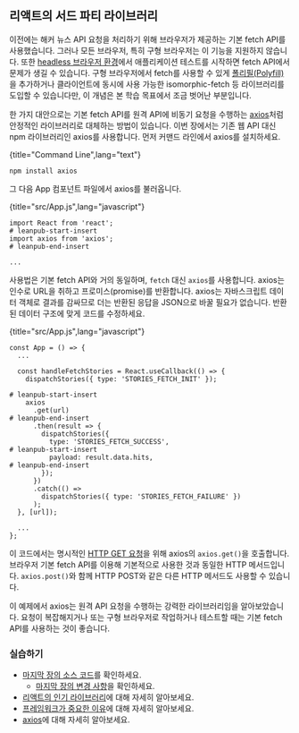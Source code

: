 ## 리액트의 서드 파티 라이브러리

이전에는 해커 뉴스 API 요청을 처리하기 위해 브라우저가 제공하는 기본 fetch API를 사용했습니다. 그러나 모든 브라우저, 특히 구형 브라우저는 이 기능을 지원하지 않습니다. 또한 [headless 브라우저 환경](https://en.wikipedia.org/wiki/Headless_browser)에서 애플리케이션 테스트를 시작하면 fetch API에서 문제가 생길 수 있습니다. 구형 브라우저에서 fetch를 사용할 수 있게 [폴리필(Polyfill)](https://en.wikipedia.org/wiki/Polyfill_(programming))을 추가하거나 클라이언트에 동시에 사용 가능한 isomorphic-fetch 등 라이브러리를 도입할 수 있습니다만, 이 개념은 본 학습 목표에서 조금 벗어난 부분입니다.

한 가지 대안으로는 기본 fetch API를 원격 API에 비동기 요청을 수행하는 [axios](https://github.com/axios/axios)처럼 안정적인 라이브러리로 대체하는 방법이 있습니다. 이번 장에서는 기존 웹 API 대신 npm 라이브러리인 axios를 사용합니다. 먼저 커맨드 라인에서 axios를 설치하세요.

{title="Command Line",lang="text"}
~~~~~~~
npm install axios
~~~~~~~

그 다음 App 컴포넌트 파일에서 axios를 불러옵니다.

{title="src/App.js",lang="javascript"}
~~~~~~~
import React from 'react';
# leanpub-start-insert
import axios from 'axios';
# leanpub-end-insert

...
~~~~~~~

사용법은 기본 fetch API와 거의 동일하며, `fetch` 대신 `axios`를 사용합니다. axios는 인수로 URL을 취하고 프로미스(promise)를 반환합니다. axios는 자바스크립트 데이터 객체로 결과를 감싸므로 더는 반환된 응답을 JSON으로 바꿀 필요가 없습니다. 반환된 데이터 구조에 맞게 코드를 수정하세요.

{title="src/App.js",lang="javascript"}
~~~~~~~
const App = () => {
  ...

  const handleFetchStories = React.useCallback(() => {
    dispatchStories({ type: 'STORIES_FETCH_INIT' });

# leanpub-start-insert
    axios
      .get(url)
# leanpub-end-insert
      .then(result => {
        dispatchStories({
          type: 'STORIES_FETCH_SUCCESS',
# leanpub-start-insert
          payload: result.data.hits,
# leanpub-end-insert
        });
      })
      .catch(() =>
        dispatchStories({ type: 'STORIES_FETCH_FAILURE' })
      );
  }, [url]);

  ...
};
~~~~~~~

이 코드에서는 명시적인 [HTTP GET 요청](https://developer.mozilla.org/en-US/docs/Web/HTTP/Methods/GET)을 위해 axios의 `axios.get()`을 호출합니다. 브라우저 기본 fetch API를 이용해 기본적으로 사용한 것과 동일한 HTTP 메서드입니다. `axios.post()`와 함께 HTTP POST와 같은 다른 HTTP 메서드도 사용할 수 있습니다.

이 예제에서 axios는 원격 API 요청을 수행하는 강력한 라이브러리임을 알아보았습니다. 요청이 복잡해지거나 또는 구형 브라우저로 작업하거나 테스트할 때는 기본 fetch API를 사용하는 것이 좋습니다.

### 실습하기

* [마지막 장의 소스 코드](https://codesandbox.io/s/github/the-road-to-learn-react/hacker-stories/tree/hs/Third-Party-Libraries-in-React)를 확인하세요.
  * [마지막 장의 변경 사항](https://github.com/the-road-to-learn-react/hacker-stories/compare/hs/Explicit-Data-Fetching-with-React...hs/Third-Party-Libraries-in-React?expand=1)을 확인하세요.
* [리액트의 인기 라이브러리](https://www.robinwieruch.de/react-libraries)에 대해 자세히 알아보세요.
* [프레임워크가 중요한 이유](https://www.robinwieruch.de/why-frameworks-matter)에 대해 자세히 알아보세요.
* [axios](https://github.com/axios/axios)에 대해 자세히 알아보세요.
